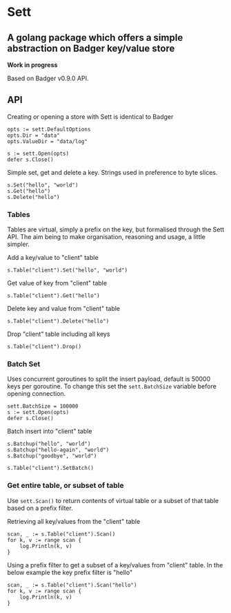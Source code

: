 # Sett

## A golang package which offers a simple abstraction on Badger key/value store

**Work in progress**

Based on Badger v0.9.0 API. 

## API 

Creating or opening a store with Sett is identical to Badger

```
opts := sett.DefaultOptions
opts.Dir = "data"
opts.ValueDir = "data/log"

s := sett.Open(opts)
defer s.Close()
```

Simple set, get and delete a key. Strings used in preference to byte slices. 

```
s.Set("hello", "world")
s.Get("hello")
s.Delete("hello")
```

### Tables

Tables are virtual, simply a prefix on the key, but formalised through the Sett API. The aim being to make organisation, reasoning and usage, a little simpler.

Add a key/value to "client" table

```
s.Table("client").Set("hello", "world")
```

Get value of key from "client" table

```
s.Table("client").Get("hello")
```

Delete key and value from "client" table

```
s.Table("client").Delete("hello")
```

Drop "client" table including all keys

```
s.Table("client").Drop()
```

### Batch Set

Uses concurrent goroutines to split the insert payload, default is 50000 keys per goroutine. To change this set the `sett.BatchSize` variable before opening connection.

```
sett.BatchSize = 100000
s := sett.Open(opts)
defer s.Close()
```

Batch insert into "client" table

```
s.Batchup("hello", "world")
s.Batchup("hello-again", "world")
s.Batchup("goodbye", "world")

s.Table("client").SetBatch()
```

### Get entire table, or subset of table

Use `sett.Scan()` to return contents of virtual table or a subset of that table based on a prefix filter.

Retrieving all key/values from the "client" table

```
scan, _ := s.Table("client").Scan()
for k, v := range scan {
	log.Println(k, v)
}
```

Using a prefix filter to get a subset of a key/values from "client" table. In the below example the key prefix filter is "hello"

```
scan, _ := s.Table("client").Scan("hello")
for k, v := range scan {
	log.Println(k, v)
}
```